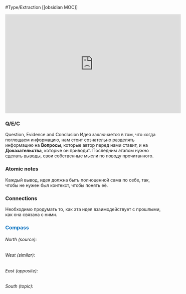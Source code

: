 #Type/Extraction [[obsidian MOC]]
<iframe width="560" height="315" src="https://www.youtube.com/embed/5O46Rqh5zHE?si=uJQggI-OA2TMSQ-K" title="YouTube video player" frameborder="0" allow="accelerometer; autoplay; clipboard-write; encrypted-media; gyroscope; picture-in-picture; web-share" allowfullscreen></iframe>

### Q/E/C
Question, Evidence and Conclusion
Идея заключается в том, что когда поглощаем информацию, нам стоит сознательно разделять информацию на **Вопросы**, которые автор перед нами ставит, и на **Доказательства**, которые он приводит.
Последним этапом нужно сделать выводы, свои собственные мысли по поводу прочитанного.
### Atomic notes
Каждый вывод, идея должна быть полноценной сама по себе, так, чтобы не нужен был контекст, чтобы понять её.
### Connections
Необходимо продумать то, как эта идея взаимодействует с прошлыми, как она связана с ними.





### <span style="color:#0070c0">Compass</span>
###### North (source):


###### West (similar):


###### East (opposite):


###### South (topic):

